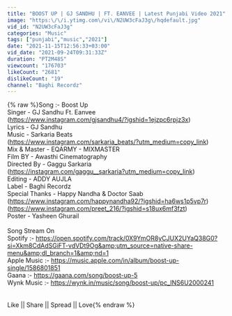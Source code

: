```yaml
---
title: "BOOST UP | GJ SANDHU | FT. EANVEE | Latest Punjabi Video 2021"
image: "https:\/\/i.ytimg.com\/vi\/N2UW3cFaJ3g\/hqdefault.jpg"
vid_id: "N2UW3cFaJ3g"
categories: "Music"
tags: ["punjabi","music","2021"]
date: "2021-11-15T12:56:33+03:00"
vid_date: "2021-09-24T09:31:33Z"
duration: "PT2M48S"
viewcount: "176703"
likeCount: "2681"
dislikeCount: "19"
channel: "Baghi Recordz"
---
```

{% raw %}Song :- Boost Up<br />Singer - GJ Sandhu Ft. Eanvee<br />(<a rel="nofollow" target="blank" href="https://www.instagram.com/gjsandhu4/?igshid=1ejzpc6rpjz3x)">https://www.instagram.com/gjsandhu4/?igshid=1ejzpc6rpjz3x)</a><br />Lyrics - GJ Sandhu<br />Music  - Sarkaria Beats<br />(<a rel="nofollow" target="blank" href="https://www.instagram.com/sarkaria_beats/?utm_medium=copy_link)">https://www.instagram.com/sarkaria_beats/?utm_medium=copy_link)</a> <br />Mix &amp; Master - EQARMY - MIXMASTER<br />Film BY - Awasthi Cinematography<br />Directed By - Gaggu Sarkaria<br />(<a rel="nofollow" target="blank" href="https://instagram.com/gaggu__sarkaria?utm_medium=copy_link)">https://instagram.com/gaggu__sarkaria?utm_medium=copy_link)</a> <br />Editing - ADDY AUJLA <br />Label - Baghi Recordz<br />Special Thanks - Happy Nandha &amp; Doctor Saab<br />(<a rel="nofollow" target="blank" href="https://www.instagram.com/happynandha92/?igshid=ha6ws1p5vp7r)">https://www.instagram.com/happynandha92/?igshid=ha6ws1p5vp7r)</a>  <br />(<a rel="nofollow" target="blank" href="https://www.instagram.com/preet_216/?igshid=s18ux6mf3fzt)">https://www.instagram.com/preet_216/?igshid=s18ux6mf3fzt)</a><br />Poster - Yasheen Ghurail<br /><br />Song Stream On <br />Spotify :- <a rel="nofollow" target="blank" href="https://open.spotify.com/track/0X9YmOR8yCJUX2UYaQ38G0?si=Xkm8CdAdSGiFT-vdVDt9Og&amp;utm_source=native-share-menu&amp;dl_branch=1&amp;nd=1">https://open.spotify.com/track/0X9YmOR8yCJUX2UYaQ38G0?si=Xkm8CdAdSGiFT-vdVDt9Og&amp;utm_source=native-share-menu&amp;dl_branch=1&amp;nd=1</a><br />Apple Music :- <a rel="nofollow" target="blank" href="https://music.apple.com/in/album/boost-up-single/1586801851">https://music.apple.com/in/album/boost-up-single/1586801851</a><br />Gaana :- <a rel="nofollow" target="blank" href="https://gaana.com/song/boost-up-5">https://gaana.com/song/boost-up-5</a><br />Wynk Music :- <a rel="nofollow" target="blank" href="https://wynk.in/music/song/boost-up/pc_INS6U2000241">https://wynk.in/music/song/boost-up/pc_INS6U2000241</a><br /><br /><br />Like || Share || Spread || Love{% endraw %}
